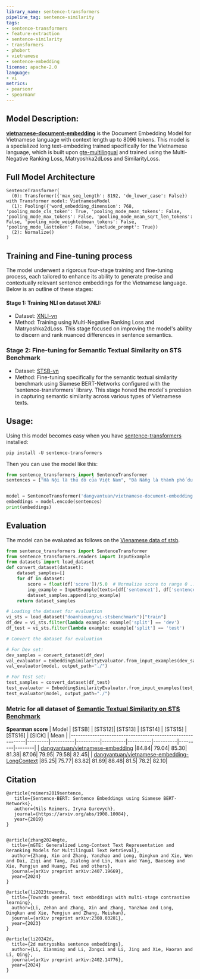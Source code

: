 ```yaml
---
library_name: sentence-transformers
pipeline_tag: sentence-similarity
tags:
- sentence-transformers
- feature-extraction
- sentence-similarity
- transformers
- phobert
- vietnamese
- sentence-embedding
license: apache-2.0
language:
- vi
metrics:
- pearsonr
- spearmanr
---
```

## Model Description:
[**vietnamese-document-embedding**](https://huggingface.co/dangvantuan/vietnamese-document-embedding) is the Document Embedding Model for Vietnamese language  with context length up to 8096 tokens. This model is a specialized long text-embedding trained specifically for the Vietnamese language, which is built upon [gte-multilingual](Alibaba-NLP/gte-multilingual-base) and trained using the Multi-Negative Ranking Loss, Matryoshka2dLoss and SimilarityLoss.

## Full Model Architecture
```
SentenceTransformer(
  (0): Transformer({'max_seq_length': 8192, 'do_lower_case': False}) with Transformer model: VietnameseModel 
  (1): Pooling({'word_embedding_dimension': 768, 'pooling_mode_cls_token': True, 'pooling_mode_mean_tokens': False, 'pooling_mode_max_tokens': False, 'pooling_mode_mean_sqrt_len_tokens': False, 'pooling_mode_weightedmean_tokens': False, 'pooling_mode_lasttoken': False, 'include_prompt': True})
  (2): Normalize()
)
```
## Training and Fine-tuning process
The model underwent a rigorous four-stage training and fine-tuning process, each tailored to enhance its ability to generate precise and contextually relevant sentence embeddings for the Vietnamese language. Below is an outline of these stages:
#### Stage 1: Training NLI on dataset XNLI: 
- Dataset: [XNLI-vn ](https://huggingface.co/datasets/xnli/viewer/vi)
- Method: Training using Multi-Negative Ranking Loss and Matryoshka2dLoss. This stage focused on improving the model's ability to discern and rank nuanced differences in sentence semantics.
### Stage 2: Fine-tuning for Semantic Textual Similarity on STS Benchmark
- Dataset: [STSB-vn](https://huggingface.co/datasets/doanhieung/vi-stsbenchmark)
- Method: Fine-tuning specifically for the semantic textual similarity benchmark using Siamese BERT-Networks configured with the 'sentence-transformers' library. This stage honed the model's precision in capturing semantic similarity across various types of Vietnamese texts.


## Usage:

Using this model becomes easy when you have [sentence-transformers](https://www.SBERT.net) installed:

```
pip install -U sentence-transformers
```

Then you can use the model like this:

```python
from sentence_transformers import SentenceTransformer
sentences = ["Hà Nội là thủ đô của Việt Nam", "Đà Nẵng là thành phố du lịch"]


model = SentenceTransformer('dangvantuan/vietnamese-document-embedding', trust_remote_code=True)
embeddings = model.encode(sentences)
print(embeddings)

```


## Evaluation
The model can be evaluated as follows on the [Vienamese data of stsb](https://huggingface.co/datasets/doanhieung/vi-stsbenchmark).

```python
from sentence_transformers import SentenceTransformer
from sentence_transformers.readers import InputExample
from datasets import load_dataset
def convert_dataset(dataset):
    dataset_samples=[]
    for df in dataset:
        score = float(df['score'])/5.0  # Normalize score to range 0 ... 1
        inp_example = InputExample(texts=[df['sentence1'], df['sentence2']], label=score)
        dataset_samples.append(inp_example)
    return dataset_samples

# Loading the dataset for evaluation
vi_sts = load_dataset("doanhieung/vi-stsbenchmark")["train"]
df_dev = vi_sts.filter(lambda example: example['split'] == 'dev')
df_test = vi_sts.filter(lambda example: example['split'] == 'test')

# Convert the dataset for evaluation

# For Dev set:
dev_samples = convert_dataset(df_dev)
val_evaluator = EmbeddingSimilarityEvaluator.from_input_examples(dev_samples, name='sts-dev')
val_evaluator(model, output_path="./")

# For Test set:
test_samples = convert_dataset(df_test)
test_evaluator = EmbeddingSimilarityEvaluator.from_input_examples(test_samples, name='sts-test')
test_evaluator(model, output_path="./")
```




### Metric for all dataset of [Semantic Textual Similarity on STS Benchmark](https://huggingface.co/datasets/anti-ai/ViSTS)

**Spearman score**
| Model                                                                                                               | [STSB]   | [STS12]| [STS13] | [STS14] | [STS15] |    [STS16] | [SICK] | Mean |
|-----------------------------------------------------------|---------|----------|----------|----------|----------|----------|---------|--------|
| [dangvantuan/vietnamese-embedding](https://huggingface.co/dangvantuan/vietnamese-embedding)                                                 |84.84|	79.04|	85.30|	81.38|	87.06|	79.95|	79.58|	82.45|
| [dangvantuan/vietnamese-embedding-LongContext](https://huggingface.co/dangvantuan/vietnamese-embedding-LongContext)  |85.25|	75.77|	83.82|	81.69|	88.48|	81.5|	78.2|	82.10|

## Citation


	@article{reimers2019sentence,
	   title={Sentence-BERT: Sentence Embeddings using Siamese BERT-Networks},
	   author={Nils Reimers, Iryna Gurevych},
	   journal={https://arxiv.org/abs/1908.10084},
	   year={2019}
	}


    @article{zhang2024mgte,
      title={mGTE: Generalized Long-Context Text Representation and Reranking Models for Multilingual Text Retrieval},
      author={Zhang, Xin and Zhang, Yanzhao and Long, Dingkun and Xie, Wen and Dai, Ziqi and Tang, Jialong and Lin, Huan and Yang, Baosong and Xie, Pengjun and Huang, Fei and others},
      journal={arXiv preprint arXiv:2407.19669},
      year={2024}
    }
    
    @article{li2023towards,
      title={Towards general text embeddings with multi-stage contrastive learning},
      author={Li, Zehan and Zhang, Xin and Zhang, Yanzhao and Long, Dingkun and Xie, Pengjun and Zhang, Meishan},
      journal={arXiv preprint arXiv:2308.03281},
      year={2023}
    }
    
    @article{li20242d,
      title={2d matryoshka sentence embeddings},
      author={Li, Xianming and Li, Zongxi and Li, Jing and Xie, Haoran and Li, Qing},
      journal={arXiv preprint arXiv:2402.14776},
      year={2024}
    }